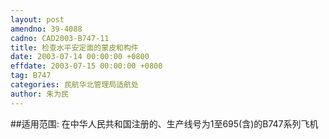 ```yaml
---
layout: post
amendno: 39-4088
cadno: CAD2003-B747-11
title: 检查水平安定面的蒙皮和构件
date: 2003-07-14 00:00:00 +0800
effdate: 2003-07-15 00:00:00 +0800
tag: B747
categories: 民航华北管理局适航处
author: 朱为民
---
```


##适用范围:
在中华人民共和国注册的、生产线号为1至695(含)的B747系列飞机

